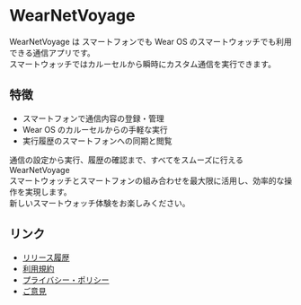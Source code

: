 # WearNetVoyage

WearNetVoyage は スマートフォンでも Wear OS のスマートウォッチでも利用できる通信アプリです。  
スマートウォッチではカルーセルから瞬時にカスタム通信を実行できます。

## 特徴

- スマートフォンで通信内容の登録・管理
- Wear OS のカルーセルからの手軽な実行
- 実行履歴のスマートフォンへの同期と閲覧

通信の設定から実行、履歴の確認まで、すべてをスムーズに行える WearNetVoyage  
スマートウォッチとスマートフォンの組み合わせを最大限に活用し、効率的な操作を実現します。  
新しいスマートウォッチ体験をお楽しみください。

## リンク

- [リリース履歴](changelog.html)
- [利用規約](terms_of_use.html)
- [プライバシー・ポリシー](privacy_policy.html)
- [ご意見](https://forms.gle/LV4HMAfwb9JxwfRG8)